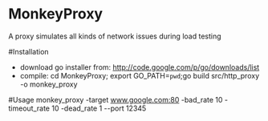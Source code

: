 MonkeyProxy
===========

A proxy simulates all kinds of network issues during load testing

#Installation
* download go installer from: http://code.google.com/p/go/downloads/list
* compile: cd MonkeyProxy; export GO_PATH=`pwd`;go build src/http_proxy -o monkey_proxy

#Usage
monkey_proxy -target www.google.com:80 -bad_rate 10 -timeout_rate 10 -dead_rate 1 --port 12345